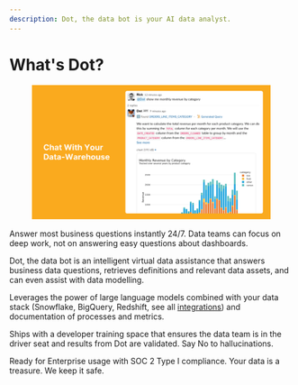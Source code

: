 ```yaml
---
description: Dot, the data bot is your AI data analyst.
---
```


# What's Dot?

<figure><picture><source srcset=".gitbook/assets/front-dark.png" media="(prefers-color-scheme: dark)"><img src=".gitbook/assets/front-ligth.png" alt=""></picture><figcaption></figcaption></figure>

Answer most business questions instantly 24/7. Data teams can focus on deep work, not on answering easy questions about dashboards.&#x20;

Dot, the data bot is an intelligent virtual data assistance that answers business data questions, retrieves definitions and relevant data assets, and can even assist with data modelling.&#x20;

&#x20;Leverages the power of large language models combined with your data stack (Snowflake, BigQuery, Redshift, see all [integrations](dot/integrations/ "mention")) and documentation of processes and metrics.&#x20;

Ships with a developer training space that ensures the data team is in the driver seat and results from Dot are validated. Say No to hallucinations.&#x20;

Ready for Enterprise usage with SOC 2 Type I compliance. Your data is a treasure. We keep it safe.
